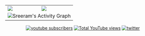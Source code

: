 <!-- <h2>Hi there! I'm Sreeram 🙋🏻</h2>
 -->
<!-- <p>I'm a software developer from Kerala, India</p>
 -->
<!-- <ul>
    <li>I do web development 👨‍💻</li>
    <li>Currently learning:  React ⚛️</li>
    <li>Current side project: Gameboy emulator 🎮</li>    
</ul> -->

<!-- <h3>Check out my other profiles</h3> -->
    
    
<table>
  <tr>
    <td valign="top">
        <img align=top src="https://github-readme-stats.vercel.app/api?username=sreeram-venkitesh&show_icons=true&include_all_commits=true&title_color=fff&icon_color=79ff97&text_color=9f9f9f&bg_color=151515" />
    </td>
    <td valign="top">
        <img src="https://github-readme-stats.vercel.app/api/wakatime?username=fillerInk&title_color=fff&icon_color=79ff97&text_color=9f9f9f&bg_color=151515" />
    </td>
  </tr>
    <tr>
        <td colspan="2">
        <img alt="Sreeram's Activity Graph" src="https://activity-graph.herokuapp.com/graph?username=sreeram-venkitesh&bg_color=1F222E&color=F8D866&line=79ff97&point=FFFFFF&hide_border=true" />
        </td>
    </tr>
</table>
<div align="center">
<a href="https://www.youtube.com/c/sreeramvenkitesh" target="_blank">
    <img alt="youtube subscribers" title="Subscribe to my YouTube channel" src="https://img.shields.io/youtube/channel/subscribers/UCVvudG1jPrVpkqKrINI_3Zw?color=%23E05D44&label=Subscribers&logo=youtube&style=for-the-badge&labelColor=CE4630"/></a> 
    
<a href="https://www.youtube.com/c/sreeramvenkitesh" target="_blank">
    <img alt="Total YouTube views" title="Total Views" src="https://img.shields.io/youtube/channel/views/UCVvudG1jPrVpkqKrINI_3Zw?color=%23E05D44&label=Total%20Views&logo=youtube&style=for-the-badge&labelColor=CE4630"/></a> 

<a href="https://twitter.com/fillerInk" target="_blank">
  <img alt="twitter" title="Twitter" src="https://img.shields.io/twitter/follow/fillerInk?color=blue&label=Twitter&logo=Twitter&style=for-the-badge"
</a>
</div>


